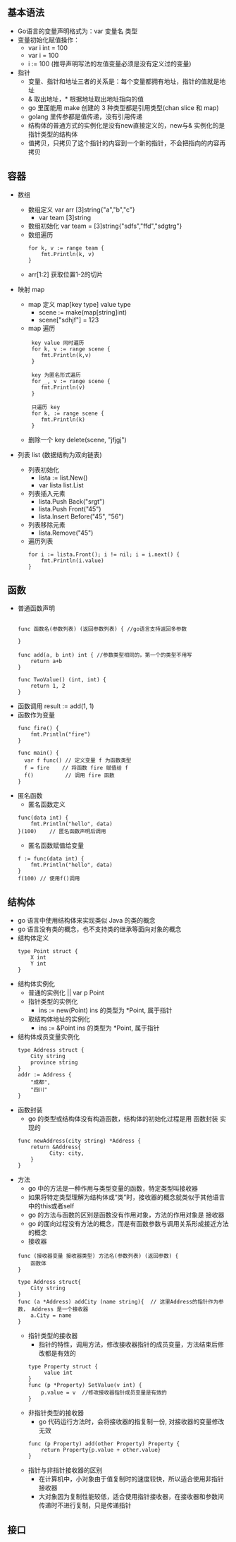 ## 基本语法
- Go语言的变量声明格式为：var 变量名 类型
- 变量初始化赋值操作：
    - var i int = 100
    - var i = 100
    - i := 100  (推导声明写法的左值变量必须是没有定义过的变量)
- 指针
    - 变量、指针和地址三者的关系是：每个变量都拥有地址，指针的值就是地址
    - & 取出地址，* 根据地址取出地址指向的值
    - go 里面能用 make 创建的 3 种类型都是引用类型(chan slice 和 map)
    - golang 里传参都是值传递，没有引用传递
    - 结构体的普通方式的实例化是没有new直接定义的，new与& 实例化的是指针类型的结构体
    - 值拷贝，只拷贝了这个指针的内容到一个新的指针，不会把指向的内容再拷贝
    
## 容器
- 数组
  - 数组定义  var arr [3]string{"a","b","c"}
      - var team [3]string
  - 数组初始化 var team = [3]string{"sdfs","ffd","sdgtrg"}
  - 数组遍历
    ```
    for k, v := range team {
        fmt.Println(k, v)
    }
    ```
  - arr[1:2]  获取位置1-2的切片
- 映射 map
  - map 定义 map[key type] value type
    - scene := make(map[string]int)
    - scene["sdhjf"] = 123
  - map 遍历
    ```
     key value 同时遍历
     for k, v := range scene {
        fmt.Println(k,v)
     }
    
     key 为匿名形式遍历
     for _, v := range scene {
        fmt.Println(v)
     }
    
     只遍历 key
     for k, := range scene {
        fmt.Println(k)
     }
    ```
  - 删除一个 key delete(scene, "jfjgj")

- 列表 list (数据结构为双向链表)
  - 列表初始化
    - lista := list.New()
    - var lista list.List
  - 列表插入元素
    - lista.Push Back("srgt")
    - lista.Push Front("45")
    - lista.Insert Before("45", "56")
  - 列表移除元素
    - lista.Remove("45")
  - 遍历列表
    ```
    for i := lista.Front(); i != nil; i = i.next() {
        fmt.Println(i.value)
    }
    ```

## 函数
- 普通函数声明
    ```
    
    func 函数名(参数列表) (返回参数列表) { //go语言支持返回多参数
    
    }
    
    func add(a, b int) int { //参数类型相同的，第一个的类型不用写
        return a+b
    }
    
    func TwoValue() (int, int) {
        return 1, 2
    }
    ```
- 函数调用 result := add(1, 1)
- 函数作为变量
    ```
    func fire() {
        fmt.Println("fire")
    }
    
    func main() {
      var f func() // 定义变量 f 为函数类型
      f = fire    // 将函数 fire 赋值给 f
      f()          // 调用 fire 函数
    }
    ```
- 匿名函数
  - 匿名函数定义
  ```
  func(data int) {
      fmt.Println("hello", data)
  }(100)    // 匿名函数声明后调用
  ```
  - 匿名函数赋值给变量
  ```
  f := func(data int) {
      fmt.Println("hello", data)
  }
  f(100) // 使用f()调用
  ```

## 结构体
- go 语言中使用结构体来实现类似 Java 的类的概念
- go 语言没有类的概念，也不支持类的继承等面向对象的概念
- 结构体定义
  ```
  type Point struct {
      X int
      Y int
  }
  ```
- 结构体实例化
  - 普通的实例化 || var p Point
  - 指针类型的实例化
    - ins := new(Point)  ins 的类型为 *Point, 属于指针
  - 取结构体地址的实例化
    - ins := &Point  ins 的类型为 *Point, 属于指针
- 结构体成员变量实例化
  ```
  type Address struct {
      City string
      province string
  }
  addr := Address {
      "成都",
      "四川"
  }
  ```
- 函数封装
  - go 的类型或结构体没有构造函数，结构体的初始化过程是用 函数封装 实现的
  ```
  func newAddress(city string) *Address {
      return &Address{
            City: city,
      }
  }
  ```
- 方法
  - go 中的方法是一种作用与类型变量的函数，特定类型叫接收器
  - 如果将特定类型理解为结构体或“类”时，接收器的概念就类似于其他语言中的this或者self
  - go 的方法与函数的区别是函数没有作用对象，方法的作用对象是 接收器
  - go 的面向过程没有方法的概念，而是有函数参数与调用关系形成接近方法的概念
  - 接收器
  ```
  func (接收器变量 接收器类型) 方法名(参数列表) (返回参数) {
      函数体
  }
  
  type Address struct{
      City string
  }
  func (a *Address) addCity (name string){  // 这里Address的指针作为参数， Address 是一个接收器
      a.City = name
  }
  
  ``` 
  - 指针类型的接收器
    - 指针的特性，调用方法，修改接收器指针的成员变量，方法结束后修改都是有效的
    ```
    type Property struct {
         value int
    }
    func (p *Property) SetValue(v int) {
        p.value = v  //修改接收器指针成员变量是有效的
    }
    ```
  - 非指针类型的接收器
    - go 代码运行方法时，会将接收器的指复制一份, 对接收器的变量修改无效
    ```
    func (p Property) add(other Property) Property {
        return Property{p.value + other.value}
    }
    ```
  - 指针与非指针接收器的区别
    - 在计算机中，小对象由于值复制时的速度较快，所以适合使用非指针接收器
    - 大对象因为复制性能较低，适合使用指针接收器，在接收器和参数间传递时不进行复制，只是传递指针

## 接口
